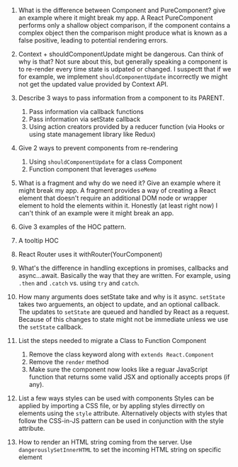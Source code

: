 1. What is the difference between Component and PureComponent? give an example where it might break my app.
A React PureComponent performs only a shallow object comparison, if the component contains a complex object then the comparison might produce what is known as a false positive, leading to potential rendering errors.

2. Context + shouldComponentUpdate might be dangerous. Can think of why is that?
Not sure about this, but generally speaking a component is to re-render every time state is udpated or changed. I suspectt that if we for example, we implement `shouldComponentUpdate` incorrectly we might not get the updated value provided by Context API.

1. Describe 3 ways to pass information from a component to its PARENT.
   1.  Pass information via callback functions
   2.  Pass information via setState callback
   3.  Using action creators provided by a reducer function (via Hooks or using state management library like Redux)

2. Give 2 ways to prevent components from re-rendering
   1.  Using `shouldComponentUpdate` for a class Component
   2.  Function component that leverages `useMemo`

3. What is a fragment and why do we need it? Give an example where it might break my app.
  A fragment provides a way of creating a React element that doesn't require an additional DOM node or wrapper element to hold the elements within it.
  Honestly (at least right now) I can't think of an example were it might break an app.

6. Give 3 examples of the HOC pattern.

  1. A tooltip HOC
  2. React Router uses it withRouter(YourComponent)

7. What's the difference in handling exceptions in promises, callbacks and async...await.
  Basically the way that they are written. For example, using `.then` and `.catch` vs. using `try` and `catch`.
 
8. How many arguments does setState take and why is it async.
  `setState` takes two arguements, an object to update, and an optional callback. The updates to `setState` are queued and handled by React as a request. Because of this changes to state might not be immediate unless we use the `setState` callback.

9. List the steps needed to migrate a Class to Function Component
   1.  Remove the class keyword along with `extends React.Component`
   2.  Remove the `render` method
   3.  Make sure the component now looks like a reguar JavaScript function that returns some valid JSX and optionally accepts props (if any).

10. List a few ways styles can be used with components
  Styles can be applied by importing a CSS file, or by appling styles dirrectly on elements using the `style` attribute. Alternatively objects with styles that follow the CSS-in-JS pattern can be used in conjunction with the style attribute.

11. How to render an HTML string coming from the server.
  Use `dangerouslySetInnerHTML` to set the incoming HTML string on specific element
